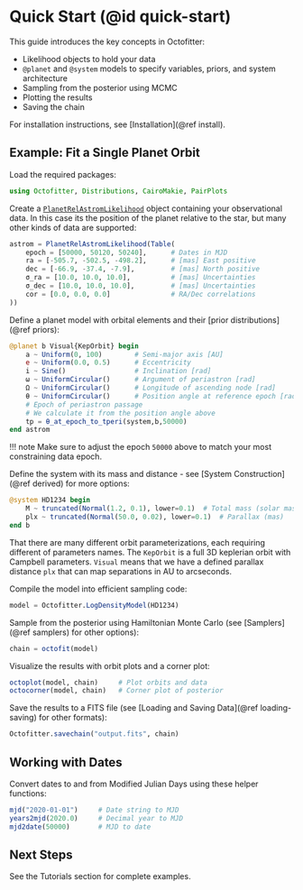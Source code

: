 # Quick Start (@id quick-start)

This guide introduces the key concepts in Octofitter: 
* Likelihood objects to hold your data
* `@planet` and `@system` models to specify variables, priors, and system architecture
* Sampling from the posterior using MCMC
* Plotting the results
* Saving the chain

For installation instructions, see [Installation](@ref install).


## Example: Fit a Single Planet Orbit 

Load the required packages:
```julia
using Octofitter, Distributions, CairoMakie, PairPlots
```

Create a [`PlanetRelAstromLikelihood`](@ref) object containing your observational data. In this case its the position of the planet relative to the star, but many other kinds of data are supported:
```julia
astrom = PlanetRelAstromLikelihood(Table(
    epoch = [50000, 50120, 50240],      # Dates in MJD
    ra = [-505.7, -502.5, -498.2],      # [mas] East positive
    dec = [-66.9, -37.4, -7.9],         # [mas] North positive
    σ_ra = [10.0, 10.0, 10.0],          # [mas] Uncertainties
    σ_dec = [10.0, 10.0, 10.0],         # [mas] Uncertainties
    cor = [0.0, 0.0, 0.0]               # RA/Dec correlations
))
```

Define a planet model with orbital elements and their [prior distributions](@ref priors):
```julia
@planet b Visual{KepOrbit} begin
    a ~ Uniform(0, 100)        # Semi-major axis [AU]
    e ~ Uniform(0.0, 0.5)      # Eccentricity  
    i ~ Sine()                 # Inclination [rad]
    ω ~ UniformCircular()      # Argument of periastron [rad]
    Ω ~ UniformCircular()      # Longitude of ascending node [rad]
    θ ~ UniformCircular()      # Position angle at reference epoch [rad]
    # Epoch of periastron passage
    # We calculate it from the position angle above
    tp = θ_at_epoch_to_tperi(system,b,50000)  
end astrom
```

!!! note
    Make sure to adjust the epoch `50000` above to match your most constraining data epoch.

Define the system with its mass and distance - see [System Construction](@ref derived) for more options:
```julia
@system HD1234 begin
    M ~ truncated(Normal(1.2, 0.1), lower=0.1)  # Total mass (solar masses)
    plx ~ truncated(Normal(50.0, 0.02), lower=0.1)  # Parallax (mas)
end b
```

That there are many different orbit parameterizations, each requiring different of parameters names. The `KepOrbit` is a full 3D keplerian orbit with Campbell parameters. `Visual` means that we have a defined parallax distance `plx` that can map separations in AU to arcseconds.

Compile the model into efficient sampling code:
```julia
model = Octofitter.LogDensityModel(HD1234)
```

Sample from the posterior using Hamiltonian Monte Carlo (see [Samplers](@ref samplers) for other options):
```julia
chain = octofit(model)
```

Visualize the results with orbit plots and a corner plot:
```julia
octoplot(model, chain)     # Plot orbits and data
octocorner(model, chain)   # Corner plot of posterior
```

Save the results to a FITS file (see [Loading and Saving Data](@ref loading-saving) for other formats):
```julia
Octofitter.savechain("output.fits", chain)
```

## Working with Dates

Convert dates to and from Modified Julian Days using these helper functions:
```julia
mjd("2020-01-01")     # Date string to MJD
years2mjd(2020.0)     # Decimal year to MJD
mjd2date(50000)       # MJD to date
```

## Next Steps
See the Tutorials section for complete examples.